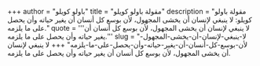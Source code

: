 +++
author = "باولو كويلو"
title = "مقولة باولو كويلو"
description = "مقولة باولو كويلو: لا ينبغي لإنسان أن يخشى المجهول، لأن بوسع كل أنسان أن يغير حياته وأن يحصل على ما يلزمه."
quote = '''لا ينبغي لإنسان أن يخشى المجهول، لأن بوسع كل أنسان أن يغير حياته وأن يحصل على ما يلزمه.'''
slug = "لا-ينبغي-لإنسان-أن-يخشى-المجهول-لأن-بوسع-كل-أنسان-أن-يغير-حياته-وأن-يحصل-على-ما-يلزمه"
+++
لا ينبغي لإنسان أن يخشى المجهول، لأن بوسع كل أنسان أن يغير حياته وأن يحصل على ما يلزمه.
